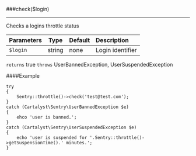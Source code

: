 <a id="check"></a>
###check($login)

----------

Checks a logins throttle status

Parameters                   | Type            | Default       | Description
:--------------------------- | :-------------: | :------------ | :--------------
`$login`                     | string          | none          | Login identifier

`returns` true
`throws`  UserBannedException, UserSuspendedException

####Example

	try
	{
		Sentry::throttle()->check('test@test.com');
	}
	catch (Cartalyst\Sentry\UserBannedException $e)
	{
		ehco 'user is banned.';
	}
	catch (Cartalyst\Sentry\UserSuspendedException $e)
	{
		echo 'user is suspended for '.Sentry::throttle()->getSuspensionTime().' minutes.';
	}